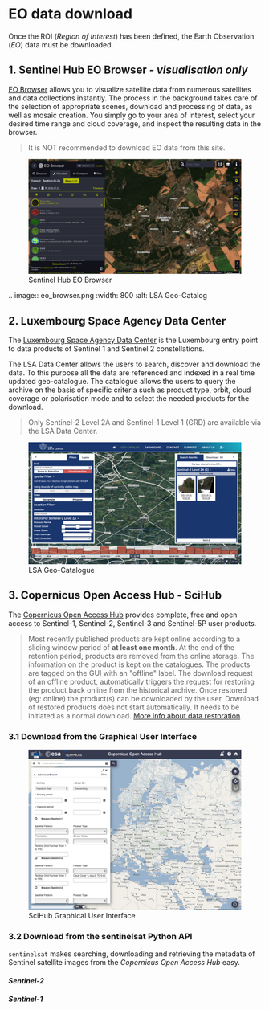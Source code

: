 # EO data download

Once the ROI (*Region of Interest*) has been defined, the Earth Observation (*EO*) data must be downloaded. 


## 1. Sentinel Hub EO Browser *- visualisation only*

[EO Browser](https://www.sentinel-hub.com/explore/eobrowser/) allows you to visualize satellite data from numerous satellites and data collections instantly. The process in the background takes care of the selection of appropriate scenes, download and processing of data, as well as mosaic creation. You simply go to your area of interest, select your desired time range and cloud coverage, and inspect the resulting data in the browser.

> <i class="fas fa-exclamation-triangle"></i> It is NOT recommended to download EO data from this site.


<figure class="image">
  <img src="eo_browser.png" alt="LSA Geo-Catalog" width="800">
  <figcaption>Sentinel Hub EO Browser</figcaption>
</figure>

.. image:: eo_browser.png
  :width: 800
  :alt: LSA Geo-Catalog



## 2. Luxembourg Space Agency Data Center

The [Luxembourg Space Agency Data Center](https://collgs.lu)  is the Luxembourg entry point to data products of Sentinel 1 and Sentinel 2 constellations.

The LSA Data Center allows the users to search, discover and download the data. To this purpose all the data are referenced and indexed in a real time updated geo-catalogue. The catalogue allows the users to query the archive on the basis of specific criteria such as product type, orbit, cloud coverage or polarisation mode and to select the needed products for the download.

> <i class="fas fa-exclamation-triangle"></i> Only Sentinel-2 Level 2A and Sentinel-1 Level 1 (GRD) are available via the LSA Data Center. 

<figure class="image">
  <img src="figures/lsa_geoportail.png" alt="LSA Geo-Catalog" width="800">
  <figcaption>LSA Geo-Catalogue</figcaption>
</figure>

## 3. Copernicus Open Access Hub - SciHub

The [Copernicus Open Access Hub](https://scihub.copernicus.eu) provides complete, free and open access to Sentinel-1, Sentinel-2, Sentinel-3 and Sentinel-5P user products.

> <i class="fas fa-exclamation-triangle"></i> Most recently published products are kept online according to a sliding window period of **at least one month**. At the end of the retention period, products are removed from the online storage. The information on the product is kept on the catalogues. The products are tagged on the GUI with an "offline" label. The download request of an offline product, automatically triggers the request for restoring the product back online from the historical archive. Once restored (eg: online) the product(s) can be downloaded by the user. Download of restored products does not start automatically. It needs to be initiated as a normal download. [More info about data restoration](https://scihub.copernicus.eu/userguide/DataRestoration)


### 3.1 Download from the Graphical User Interface


<figure class="image">
  <img src="figures/scihub_ui.png" alt="SciHub Graphical User Interface" width="800">
  <figcaption>SciHub Graphical User Interface</figcaption>
</figure>


### 3.2 Download from the sentinelsat Python API

`sentinelsat` makes searching, downloading and retrieving the metadata of Sentinel satellite images from the *Copernicus Open Access Hub* easy.

#### *Sentinel-2*


#### *Sentinel-1*
